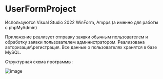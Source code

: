 # UserFormProject
Используются Visual Studio 2022 WinForm, Ampps (а именно для работы с phpMyAdmin)  

Приложение реализует отправку заявки обычным пользователем и обработку заявки пользователем администратором. Реализована авторизация\регистрация. Все данные о пользователях хранятся в базе MySQL.  

Структурная схема программы:  

![image](https://github.com/w1r2s/UserFormProject/assets/81357988/6262940b-832e-4b42-82e5-531729019959)
